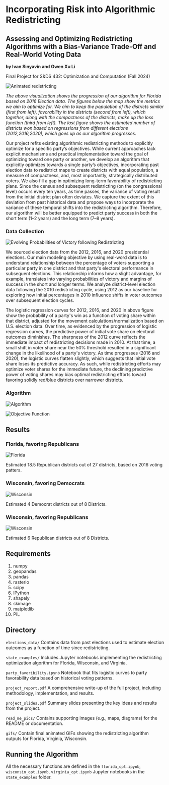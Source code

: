 # Incorporating Risk into Algorithmic Redistricting
## Assessing and Optimizing Redistricting Algorithms with a Bias-Variance Trade-Off and Real-World Voting Data
**by Ivan Sinyavin and Owen Xu Li**
 
Final Project for S&DS 432: Optimization and Computation (Fall 2024)

![Animated redistricting](gifs/gif/district_optimization.gif)

*The above visualization shows the progression of our algorithm for Florida based on 2016 Election data. The figures below the map show the metrics we aim to optimize for. We aim to keep the population of the districts similar (first from left), favorability in the districts (second from left), which together, along with the compactness of the districts, make up the loss function (third from left). The last figure shows the estimated number of districts won based on regressions from different elections (2012,2016,2020), which goes up as our algorithm progresses.* 

Our project refits existing algorithmic redistricting methods to explicitly optimize for a specific party’s objectives. While current approaches lack explicit mechanisms and practical implementation toward the goal of optimizing toward one party or another, we develop an algorithm that explicitly optimizes towards a single
party’s objectives, incorporating past election data to redistrict maps to create districts with equal
population, a measure of compactness, and, most importantly, strategically distributed voters. We also fill a
gap in optimizing long-term favorability of redistricting plans. Since the census and subsequent
redistricting (on the congressional level) occurs every ten years, as time passes, the variance of
voting result from the initial district plan often deviates. We capture the extent of this deviation
from past historical data and propose ways to incorporate the variance of these temporal shifts
into the redistricting algorithm. Therefore, our algorithm will be better equipped to predict party
success in both the short term (1–2 years) and the long term (7–8 years).

### Data Collection
![Evolving Probabilities of Victory following Redistricting](read_me_pics/logistic_curves.png)

We sourced election data from the 2012, 2016, and 2020 presidential elections. Our main modeling objective by using real-word data is to understand relationship between the percentage of voters supporting a particular party in one district and that party's electoral performance in subsequent elections. This relationship informs how a slight advantage, for example, translates into varying probabilities of victory and margins of success in the short and longer terms. We analyze district-level election data following the 2010 redistricting cycle, using 2012 as our baseline for exploring how initial percentages in 2010 influence shifts in voter outcomes over subsequent election cycles. 

The logistic regression curves for 2012, 2016, and 2020 in above figure show the probability of a party's win as a function of voting share within that district, adjusted for the movement calculations/normalization based on U.S. election data. Over time, as evidenced by the progression of logistic regression curves, the predictive power of initial vote share on electoral outcomes diminishes. The sharpness of the 2012 curve reflects the immediate impact of redistricting decisions made in 2010. At that time, a small shift in voter share near the 50% threshold resulted in a significant change in the likelihood of a party's victory. As time progresses (2016 and 2020), the logistic curves flatten slightly, which suggests that initial vote share loses its predictive accuracy. As such, while redistricting efforts may optimize voter shares for the immediate future, the declining predictive power of voting shares may bias optimal redistricting efforts toward favoring solidly red/blue districts over narrower districts.

### Algorithm

![Algorithm](read_me_pics/algorithm.png)

![Objective Function](read_me_pics/objective_function.png)

## Results

### Florida, favoring Republicans

![Florida](read_me_pics/florida_1.png)

Estimated 18.5 Republican districts out of 27 districts, based on 2016 voting patters. 

### Wisconsin, favoring Democrats

![Wisconsin](read_me_pics/wisconsin_1.png)

Estimated 4 Democrat districts out of 8 Districts.

### Wisconsin, favoring Republicans

![Wisconsin](read_me_pics/wisconsin_2.png)

Estimated 6 Republican districts out of 8 Districts.

## Requirements
1. numpy
2. geopandas
3. pandas
4. rasterio
5. scipy
6. IPython
7. shapely
8. skimage
9. matplotlib
10. PIL

## Directory

`elections_data/`
Contains data from past elections used to estimate election outcomes as a function of time since redistricting.

`state_examples/`
Includes Jupyter notebooks implementing the redistricting optimization algorithm for Florida, Wisconsin, and Virginia.

`party_favoribility.ipynb`
Notebook that fits logistic curves to party favorability data based on historical voting patterns.

`project_report.pdf`
A comprehensive write-up of the full project, including methodology, implementation, and results.

`project_slides.pdf`
Summary slides presenting the key ideas and results from the project.

`read_me_pics/`
Contains supporting images (e.g., maps, diagrams) for the README or documentation.

`gifs/`
Contain final animated GIFs showing the redistricting algorithm outputs for Florida, Virginia, Wisconsin.

## Running the Algorithm
All the necessary functions are defined in the `florida_opt.ipynb`, `wisconsin_opt.ipynb`, `virginia_opt.ipynb` Jupyter notebooks in the `state_examples` folder. 
 
